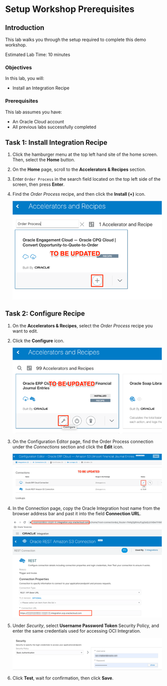 # Setup Workshop Prerequisites

## Introduction
This lab walks you through the setup required to complete this demo workshop.

Estimated Lab Time: 10 minutes

### Objectives

In this lab, you will:

* Install an Integration Recipe

### Prerequisites

This lab assumes you have:

* An Oracle Cloud account
* All previous labs successfully completed


## Task 1: Install Integration Recipe

1. Click the hamburger menu at the top left hand site of the home screen. Then, select the **Home** button.

2. On the **Home** page, scroll to the **Accelerators & Recipes** section.

3. Enter `Order Process` in the search field located on the top left side of the screen, then press **Enter**. 

4. Find the *Order Process* recipe, and then click the **Install (+)** icon. 

    ![Import Recipe](images/recipe-import.png)


## Task 2: Configure Recipe 

1. On the **Accelerators & Recipes**, select the *Order Process* recipe you want to edit.

2. Click the **Configure** icon.

    ![Import Recipe](images/recipe-configure.png)


3. On the Configuration Editor page, find the Order Process connection under the *Connections* section and click the **Edit** icon. 

   ![Import Recipe](images/recipe-configure-connection.png)

4. In the Connection page, copy the Oracle Integration host name from the browser address bar and past it into the field **Connection URL**.

    ![Import Recipe](images/recipe-configure-connection-hostname.png)

5. Under *Security*, select **Username Password Token** Security Policy, and enter the same credentials used for accessing OCI Integration.

    ![Import Recipe](images/recipe-configure-connection-security.png)

6. Click **Test**, wait for confirmation, then click **Save**. 


